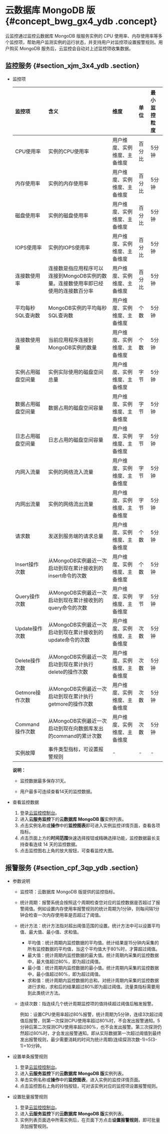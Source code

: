 # 云数据库 MongoDB 版 {#concept_bwg_gx4_ydb .concept}

云监控通过监控云数据库 MongoDB 版服务实例的 CPU 使用率、内存使用率等多个监控项，帮助用户监测实例的运行状态，并支持用户对监控项设置报警规则。用户购买 MongoDB 服务后，云监控会自动对上述监控项收集数据。

## 监控服务 {#section_xjm_3x4_ydb .section}

-   监控项

    |监控项|含义|维度|单位|最小监控粒度|
    |:--|:-|:-|:-|:-----|
    |CPU使用率|实例的CPU使用率|用户维度、实例维度、主备维度|百分比|5分钟|
    |内存使用率|实例的内存使用率|用户维度、实例维度、主备维度|百分比|5分钟|
    |磁盘使用率|实例的磁盘使用率|用户维度、实例维度、主备维度|百分比|5分钟|
    |IOPS使用率|实例的IOPS使用率|用户维度、实例维度、主备维度|百分比|5分钟|
    |连接数使用率|连接数是指应用程序可以连接到MongoDB实例的数量。连接数使用率即已经使用的连接数百分率|用户维度、实例维度、主备维度|百分比|5分钟|
    |平均每秒SQL查询数|MongoDB实例的平均每秒SQL查询数|用户维度、实例维度、主备维度|个数|5分钟|
    |连接数使用量|当前应用程序连接到MongoDB实例的数量|用户维度、实例维度、主备维度|个数|5分钟|
    |实例占用磁盘空间量|实例实际使用的磁盘空间总量|用户维度、实例维度、主备维度|字节|5分钟|
    |数据占用磁盘空间量|数据占用的磁盘空间容量|用户维度、实例维度、主备维度|字节|5分钟|
    |日志占用磁盘空间量|日志占用的磁盘空间容量|用户维度、实例维度、主备维度|字节|5分钟|
    |内网入流量|实例的网络流入流量|用户维度、实例维度、主备维度|字节|5分钟|
    |内网出流量|实例的网络流出流量|用户维度、实例维度、主备维度|字节|5分钟|
    |请求数|发送到服务端的请求总量|用户维度、实例维度、主备维度|个数|5分钟|
    |Insert操作次数|从MongoDB实例最近一次启动到现在累计接收到的insert命令的次数|用户维度、实例维度、主备维度|个数|5分钟|
    |Query操作次数|从MongoDB实例最近一次启动到现在累计接收到的query命令的次数|用户维度、实例维度、主备维度|字节|5分钟|
    |Update操作次数|从MongoDB实例最近一次启动到现在累计接收到的update命令的次数|用户维度、实例维度、主备维度|次数|5分钟|
    |Delete操作次数|从MongoDB实例最近一次启动到现在累计执行delete的操作次数|用户维度、实例维度、主备维度|次数|5分钟|
    |Getmore操作次数|从MongoDB实例最近一次启动到现在累计执行getmore的操作次数|用户维度、实例维度、主备维度|次数|5分钟|
    |Command操作次数|从MongoDB实例最近一次启动到现在向数据库发出的command的累计次数|用户维度、实例维度、主备维度|次数|5分钟|
    |实例故障|事件类型指标，可设置报警规则|-|-|-|

    **说明：** 

    -   监控数据最多保存31天。

    -   用户最多可连续查看14天的监控数据。


-   查看监控数据
    1.  登录[云监控控制台](http://cms.console.aliyun.com/#/groups/)。
    2.  进入**云服务监控**下的**云数据库 MongoDB 版**实例列表。
    3.  点击实例名称或**操作**中的**监控图表**即可进入实例监控详情页面，查看各项指标。
    4.  点击页面上方的**时间范围**快速选择按钮或精确选择功能，监控数据最长支持查看连续 14 天的监控数据。
    5.  点击监控图右上角的放大按钮，可查看监控大图。

## 报警服务 {#section_cpf_3qp_ydb .section}

-   参数说明
    -   监控项：云数据库 MongoDB 版提供的监控指标。
    -   统计周期：报警系统会按照这个周期检查您对应的监控数据是否超过了报警阈值。例如设置内存使用率报警规则的统计周期为1分钟，则每间隔1分钟会检查一次内存使用率是否超过了阈值。
    -   统计方法：统计方法指对超出阈值范围的设置。统计方法中可以设置平均值、最大值、最小值、求和值。
        -   平均值：统计周期内监控数据的平均值。统计结果是15分钟内采集的所有监控数据的平均值，当这个平均值大于80%时，才算超过阈值。
        -   最大值：统计周期内监控数据的最大值。统计周期内采集的监控数据中，最大值超过80%，即为超过阈值。
        -   最小值：统计周期内监控数据的最小值。统计周期内采集的监控数据中，最小值超过80%，即为超过阈值。
        -   求和值：统计周期内监控数据的总和。对统计周期内采集的监控数据进行求和，求和后的结果超过80%即为超过阈值。流量类指标需要用到此类统计方法。
    -   连续次数：指连续几个统计周期监控项的值持续超过阈值后触发报警。

        例如：设置CPU使用率超过80%报警，统计周期为5分钟，连续3次超过阈值后报警，则第一次探测CPU使用率超过80%时，不会发出报警通知。5分钟后第二次探测CPU使用率超过80%，也不会发出报警。第三次探测仍然超过80%时，才会发出报警通知。即从实际数据第一次超过阈值到最终发出报警规则，最少需要消耗的时间为统计周期\(连续探测次数-1\)=5\(3-1\)=10分钟。

-   设置单条报警规则
    1.  登录[云监控控制台](http://cms.console.aliyun.com/#/groups/)。
    2.  进入**云服务监控**下的**云数据库 MongoDB 版**实例列表。
    3.  单击实例名称或**操作**中的**监控图表**，进入实例的监控详情页面。
    4.  点击监控图右上角的铃铛按钮，可对该实例对应的监控项设置报警规则。

-   设置批量报警规则
    1.  登录[云监控控制台](http://cms.console.aliyun.com/#/groups/)。
    2.  进入**云服务监控**下的**云数据库 MongoDB 版**实例列表。
    3.  实例列表页面选中所需实例后，在页面下方点击**设置报警规则**，即可批量添加报警规则。

